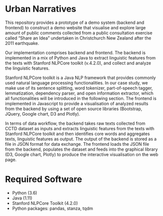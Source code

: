 # Urban Narratives
This repository provides a prototype of a demo system (backend and frontend) to construct a demo website that visualise and explore large amount of public comments collected from a public consultation exercise called “Share an Idea” undertaken in Christchurch New Zealand after the 2011 earthquake.


Our implementation comprises backend and frontend. The backend is implemented in a mix of Python and Java to extract linguistic features from the texts with Stanford NLPCore toolkit  (v.4.2.0), and collect and analyze the linguistic features. 

Stanford NLPCore toolkit is a Java NLP framework that provides commonly used natural language processing functionalities. In our case study, we make use of its sentence splitting, word tokenizer, part-of-speech tagger, lemmatization, dependency parser, and open information extractor, which all functionalities will be introduced in the following section. The frontend is implemented in Javascript to provide a visualisation of analyzed results from the backend by using a set of open source libraries (Bootstrap, JQuery, Google chart, D3 and Plotly).

In terms of data workflow, the backend takes raw texts collected from CCTD dataset as inputs and extracts linguistic features from the texts with Stanford NLPCore toolkit and then identifies core words and aggregates texts, linguistic features as output. The output of the backend is stored as a file in JSON format for data exchange. The frontend loads the JSON file from the backend, populates the dataset and feeds into the graphical library (D3, Google chart, Plotly) to produce the interactive visualisation on the web page.


# Required Software

* Python (3.6)
* Java (1.11)
* Stanford NLPCore Toolkit (4.2.0)
* Python packages: pandas, stanza, tqdm
